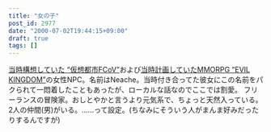 ```yaml
---
title: "女の子"
post_id: 2977
date: "2000-07-02T19:44:15+09:00"
draft: true
tags: []
---
```



[当時構想していた “仮想都市FCoV”](https://danmaq.com/kuto)および[当時計画していたMMORPG “EVIL KINGDOM”](https://danmaq.com/tag/evil-kingdom)の女性NPC。名前はNeache。当時付き合ってた彼女にこの名前をパクられて一悶着したこともあったが、ローカルな話なのでここでは割愛。 フリーランスの冒険家。おしとやかと言うより元気系で、ちょっと天然入っている。2人の仲間(男)がいる。……って設定。(ちなみにそういう人がまんま好みだったりするんですが)
